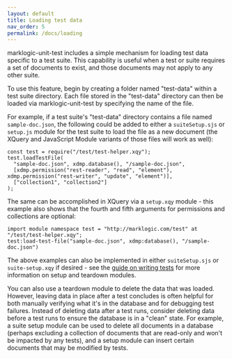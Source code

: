```yaml
---
layout: default
title: Loading test data
nav_order: 5
permalink: /docs/loading
---
```


marklogic-unit-test includes a simple mechanism for loading test data specific to a test suite. This capability is 
useful when a test or suite requires a set of documents to exist, and those documents may not apply to any other suite. 

To use this feature, begin by creating a folder named "test-data" within a test suite directory. Each file stored in the
"test-data" directory can then be loaded via marklogic-unit-test by specifying the name of the file.

For example, if a test suite's "test-data" directory contains a file named `sample-doc.json`, the following could be 
added to either a `suiteSetup.sjs` or `setup.js` module for the test suite to load the file as a new document (the 
XQuery and JavaScript Module variants of those files will work as well):

```
const test = require("/test/test-helper.xqy");
test.loadTestFile(
  "sample-doc.json", xdmp.database(), "/sample-doc.json",
  [xdmp.permission("rest-reader", "read", "element"), xdmp.permission("rest-writer", "update", "element")],
  ["collection1", "collection2"]
);
```

The same can be accomplished in XQuery via a `setup.xqy` module - this example also shows that the fourth and fifth
arguments for permissions and collections are optional:

```
import module namespace test = "http://marklogic.com/test" at "/test/test-helper.xqy";
test:load-test-file("sample-doc.json", xdmp:database(), "/sample-doc.json")
```

The above examples can also be implemented in either `suiteSetup.sjs` or `suite-setup.xqy` if desired - see the 
[guide on writing tests](/docs/writing) for more information on setup and teardown modules.

You can also use a teardown module to delete the data that was loaded. However, leaving data in place after a test 
concludes is often helpful for both manually verifying what it's in the database and for debugging test failures. 
Instead of deleting data after a test runs, consider deleting data before a test runs to ensure the database is in a 
"clean" state. For example, a suite setup module can be used to delete all documents in a database (perhaps excluding a 
collection of documents that are read-only and won't be impacted by any tests), and a setup module can insert certain
documents that may be modified by tests.

